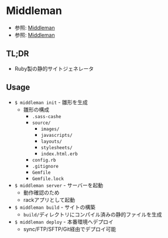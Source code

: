 # Middleman
- 参照: [Middleman](https://middlemanapp.com/jp/)
- 参照: [Middleman](https://github.com/middleman/middleman)

## TL;DR
- Ruby製の静的サイトジェネレータ

## Usage
- `$ middleman init` - 雛形を生成
  - 雛形の構成
    - `.sass-cashe`
    - `source/`
      - `images/`
      - `javascripts/`
      - `layouts/`
      - `stylesheets/`
      - `index.html.erb`
    - `config.rb`
    - `.gitignore`
    - `Gemfile`
    - `Gemfile.lock`
- `$ middleman server` - サーバーを起動
  - 動作確認のため
  - rackアプリとして起動
- `$ middleman build` - サイトの構築
  - `build/`ディレクトリにコンパイル済みの静的ファイルを生成
- `$ middleman deploy` - 本番環境へデプロイ
  - sync/FTP/SFTP/Git経由でデプロイ可能
